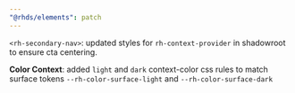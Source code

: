 ```yaml
---
"@rhds/elements": patch
---
```


`<rh-secondary-nav>`: updated styles for `rh-context-provider` in shadowroot to 
ensure cta centering.

**Color Context**: added `light` and `dark` context-color css rules to match 
surface tokens `--rh-color-surface-light` and `--rh-color-surface-dark`
